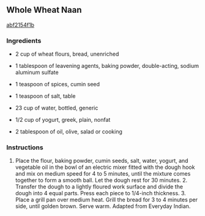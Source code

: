 ## Whole Wheat Naan

[abf2154f1b](http://tastykitchen.com/recipes/breads/whole-wheat-naan-2/)

### Ingredients

 - 2 cup of wheat flours, bread, unenriched

 - 1 tablespoon of leavening agents, baking powder, double-acting, sodium aluminum sulfate

 - 1 teaspoon of spices, cumin seed

 - 1 teaspoon of salt, table

 - 23 cup of water, bottled, generic

 - 1/2 cup of yogurt, greek, plain, nonfat

 - 2 tablespoon of oil, olive, salad or cooking

### Instructions

1. Place the flour, baking powder, cumin seeds, salt, water, yogurt, and vegetable oil in the bowl of an electric mixer fitted with the dough hook and mix on medium speed for 4 to 5 minutes, until the mixture comes together to form a smooth ball. Let the dough rest for 30 minutes. 2. Transfer the dough to a lightly floured work surface and divide the dough into 4 equal parts. Press each piece to 1/4-inch thickness. 3. Place a grill pan over medium heat. Grill the bread for 3 to 4 minutes per side, until golden brown. Serve warm. Adapted from Everyday Indian.